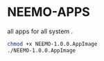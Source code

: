 # NEEMO-APPS

all apps for all system .
```bash
chmod +x NEEMO-1.0.0.AppImage
./NEEMO-1.0.0.AppImage
```
